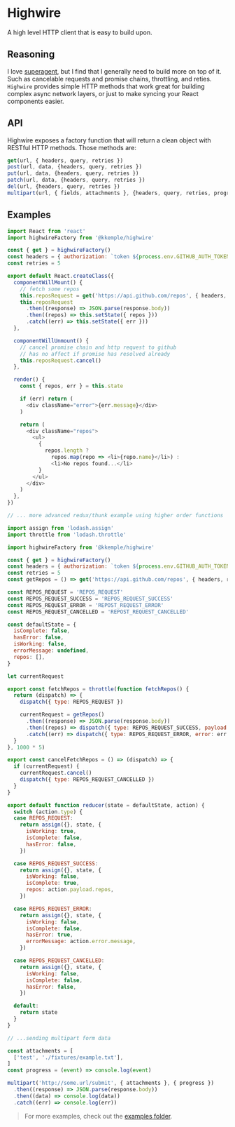 # Highwire

A high level HTTP client that is easy to build upon.

## Reasoning
I love [superagent](https://visionmedia.github.io/superagent/), but I find that I generally need to build more on top of it. Such as cancelable requests and promise chains, throttling, and reties. `Highwire` provides simple HTTP methods that work great for building complex async network layers, or just to make syncing your React components easier.

## API
Highwire exposes a factory function that will return a clean object with RESTful HTTP methods. Those methods are:

```javascript
get(url, { headers, query, retries })
post(url, data, {headers, query, retries })
put(url, data, {headers, query, retries })
patch(url, data, {headers, query, retries })
del(url, {headers, query, retries })
multipart(url, { fields, attachments }, {headers, query, retries, progress })
```



## Examples

```javascript
import React from 'react'
import highwireFactory from '@kkemple/highwire'

const { get } = highwireFactory()
const headers = { authorization: `token ${process.env.GITHUB_AUTH_TOKEN}` }
const retries = 5

export default React.createClass({
  componentWillMount() {
    // fetch some repos
    this.reposRequest = get('https://api.github.com/repos', { headers, retries })
    this.reposRequest
      .then((response) => JSON.parse(response.body))
      .then((repos) => this.setState({ repos }))
      .catch((err) => this.setState({ err }))
  },

  componentWillUnmount() {
    // cancel promise chain and http request to github
    // has no affect if promise has resolved already
    this.reposRequest.cancel()
  },

  render() {
    const { repos, err } = this.state

    if (err) return (
      <div className="error">{err.message}</div>
    )

    return (
      <div className="repos">
        <ul>
          {
            repos.length ?
              repos.map(repo => <li>{repo.name}</li>) :
              <li>No repos found...</li>
          }
        </ul>
      </div>
    )
  },
})

// ... more advanced redux/thunk example using higher order functions

import assign from 'lodash.assign'
import throttle from 'lodash.throttle'

import highwireFactory from '@kkemple/highwire'

const { get } = highwireFactory()
const headers = { authorization: `token ${process.env.GITHUB_AUTH_TOKEN}` }
const retries = 5
const getRepos = () => get('https://api.github.com/repos', { headers, retries })

const REPOS_REQUEST = 'REPOS_REQUEST'
const REPOS_REQUEST_SUCCESS = 'REPOS_REQUEST_SUCCESS'
const REPOS_REQUEST_ERROR = 'REPOST_REQUEST_ERROR'
const REPOS_REQUEST_CANCELLED = 'REPOST_REQUEST_CANCELLED'

const defaultState = {
  isComplete: false,
  hasError: false,
  isWorking: false,
  errorMessage: undefined,
  repos: [],
}

let currentRequest

export const fetchRepos = throttle(function fetchRepos() {
  return (dispatch) => {
    dispatch({ type: REPOS_REQUEST })

    currentRequest = getRepos()
      .then((response) => JSON.parse(response.body))
      .then((repos) => dispatch({ type: REPOS_REQUEST_SUCCESS, payload: repos }))
      .catch((err) => dispatch({ type: REPOS_REQUEST_ERROR, error: err }))
  }
}, 1000 * 5)

export const cancelFetchRepos = () => (dispatch) => {
  if (currentRequest) {
    currentRequest.cancel()
    dispatch({ type: REPOS_REQUEST_CANCELLED })
  }
}

export default function reducer(state = defaultState, action) {
  switch (action.type) {
  case REPOS_REQUEST:
    return assign({}, state, {
      isWorking: true,
      isComplete: false,
      hasError: false,
    })

  case REPOS_REQUEST_SUCCESS:
    return assign({}, state, {
      isWorking: false,
      isComplete: true,
      repos: action.payload.repos,
    })

  case REPOS_REQUEST_ERROR:
    return assign({}, state, {
      isWorking: false,
      isComplete: false,
      hasError: true,
      errorMessage: action.error.message,
    })

  case REPOS_REQUEST_CANCELLED:
    return assign({}, state, {
      isWorking: false,
      isComplete: false,
      hasError: false,
    })

  default:
    return state
  }
}

// ...sending multipart form data

const attachments = [
  ['test', './fixtures/example.txt'],
]
const progress = (event) => console.log(event)

multipart('http://some.url/submit', { attachments }, { progress })
  .then((response) => JSON.parse(response.body))
  .then((data) => console.log(data))
  .catch((err) => console.log(err))

```

> For more examples, check out the [examples folder](./examples).

